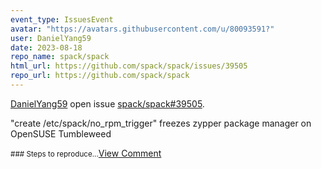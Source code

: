 ```yaml
---
event_type: IssuesEvent
avatar: "https://avatars.githubusercontent.com/u/80093591?"
user: DanielYang59
date: 2023-08-18
repo_name: spack/spack
html_url: https://github.com/spack/spack/issues/39505
repo_url: https://github.com/spack/spack
---
```


<a href='https://github.com/DanielYang59' target='_blank'>DanielYang59</a> open issue <a href='https://github.com/spack/spack/issues/39505' target='_blank'>spack/spack#39505</a>.

<p>"create /etc/spack/no_rpm_trigger" freezes zypper package manager on OpenSUSE Tumbleweed</p><small>### Steps to reproduce...</small><a href='https://github.com/spack/spack/issues/39505' target='_blank'>View Comment</a>